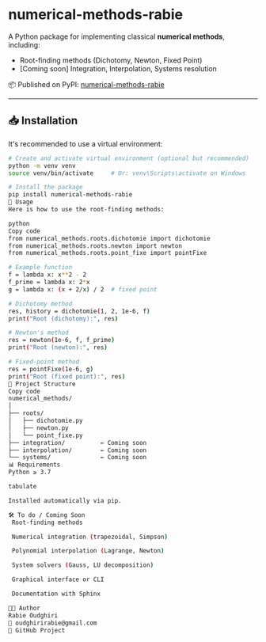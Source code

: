 # numerical-methods-rabie

A Python package for implementing classical **numerical methods**, including:
- Root-finding methods (Dichotomy, Newton, Fixed Point)
- [Coming soon] Integration, Interpolation, Systems resolution

📦 Published on PyPI: [numerical-methods-rabie](https://pypi.org/project/numerical-methods-rabie/)

---

## 📥 Installation

It's recommended to use a virtual environment:

```bash
# Create and activate virtual environment (optional but recommended)
python -m venv venv
source venv/bin/activate     # Or: venv\Scripts\activate on Windows

# Install the package
pip install numerical-methods-rabie
🚀 Usage
Here is how to use the root-finding methods:

python
Copy code
from numerical_methods.roots.dichotomie import dichotomie
from numerical_methods.roots.newton import newton
from numerical_methods.roots.point_fixe import pointFixe

# Example function
f = lambda x: x**2 - 2
f_prime = lambda x: 2*x
g = lambda x: (x + 2/x) / 2  # fixed point

# Dichotomy method
res, history = dichotomie(1, 2, 1e-6, f)
print("Root (dichotomy):", res)

# Newton's method
res = newton(1e-6, f, f_prime)
print("Root (newton):", res)

# Fixed-point method
res = pointFixe(1e-6, g)
print("Root (fixed point):", res)
📂 Project Structure
Copy code
numerical_methods/
│
├── roots/
│   ├── dichotomie.py
│   ├── newton.py
│   └── point_fixe.py
├── integration/          ← Coming soon
├── interpolation/        ← Coming soon
└── systems/              ← Coming soon
📊 Requirements
Python ≥ 3.7

tabulate

Installed automatically via pip.

🛠 To do / Coming Soon
 Root-finding methods

 Numerical integration (trapezoidal, Simpson)

 Polynomial interpolation (Lagrange, Newton)

 System solvers (Gauss, LU decomposition)

 Graphical interface or CLI

 Documentation with Sphinx

👨‍💻 Author
Rabie Oudghiri
📧 oudghirirabie@gmail.com
🔗 GitHub Project